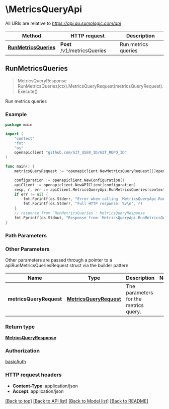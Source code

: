 # \MetricsQueryApi

All URIs are relative to *https://api.au.sumologic.com/api*

Method | HTTP request | Description
------------- | ------------- | -------------
[**RunMetricsQueries**](MetricsQueryApi.md#RunMetricsQueries) | **Post** /v1/metricsQueries | Run metrics queries



## RunMetricsQueries

> MetricsQueryResponse RunMetricsQueries(ctx).MetricsQueryRequest(metricsQueryRequest).Execute()

Run metrics queries



### Example

```go
package main

import (
    "context"
    "fmt"
    "os"
    openapiclient "github.com/GIT_USER_ID/GIT_REPO_ID"
)

func main() {
    metricsQueryRequest := *openapiclient.NewMetricsQueryRequest([]openapiclient.MetricsQueryRow{*openapiclient.NewMetricsQueryRow("A", "metric=CPU_Idle")}, *openapiclient.NewResolvableTimeRange("Type_example")) // MetricsQueryRequest | The parameters for the metrics query.

    configuration := openapiclient.NewConfiguration()
    apiClient := openapiclient.NewAPIClient(configuration)
    resp, r, err := apiClient.MetricsQueryApi.RunMetricsQueries(context.Background()).MetricsQueryRequest(metricsQueryRequest).Execute()
    if err != nil {
        fmt.Fprintf(os.Stderr, "Error when calling `MetricsQueryApi.RunMetricsQueries``: %v\n", err)
        fmt.Fprintf(os.Stderr, "Full HTTP response: %v\n", r)
    }
    // response from `RunMetricsQueries`: MetricsQueryResponse
    fmt.Fprintf(os.Stdout, "Response from `MetricsQueryApi.RunMetricsQueries`: %v\n", resp)
}
```

### Path Parameters



### Other Parameters

Other parameters are passed through a pointer to a apiRunMetricsQueriesRequest struct via the builder pattern


Name | Type | Description  | Notes
------------- | ------------- | ------------- | -------------
 **metricsQueryRequest** | [**MetricsQueryRequest**](MetricsQueryRequest.md) | The parameters for the metrics query. | 

### Return type

[**MetricsQueryResponse**](MetricsQueryResponse.md)

### Authorization

[basicAuth](../README.md#basicAuth)

### HTTP request headers

- **Content-Type**: application/json
- **Accept**: application/json

[[Back to top]](#) [[Back to API list]](../README.md#documentation-for-api-endpoints)
[[Back to Model list]](../README.md#documentation-for-models)
[[Back to README]](../README.md)

